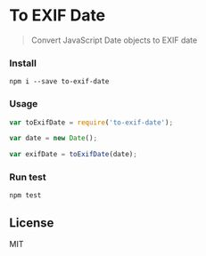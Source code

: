 # To EXIF Date

> Convert JavaScript Date objects to EXIF date

### Install

```
npm i --save to-exif-date
```
### Usage

```js
var toExifDate = require('to-exif-date');

var date = new Date();

var exifDate = toExifDate(date);

```

### Run test

```
npm test
```

## License
MIT